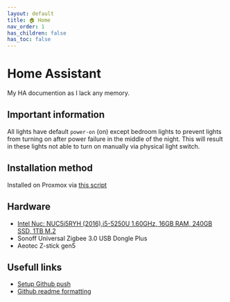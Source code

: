 ```yaml
---
layout: default
title: 🏠 Home
nav_order: 1
has_children: false
has_toc: false
---
```


# Home Assistant
My HA documention as I lack any memory.

## Important information
All lights have default `power-on` (on) except bedroom lights to prevent lights from turning on after power failure in the middle of the night. This will result in these lights not able to turn on manually via physical light switch.

## Installation method
Installed on Proxmox via [this script](https://github.com/whiskerz007/proxmox_hassos_install)

## Hardware 
- [Intel Nuc: NUC5i5RYH (2016),i5-5250U 1.60GHz, 16GB RAM, 240GB SSD, 1TB M.2](https://ark.intel.com/content/www/us/en/ark/products/83255/intel-nuc-kit-nuc5i5ryh.html)
- Sonoff Universal Zigbee 3.0 USB Dongle Plus
- Aeotec Z-stick gen5

## Usefull links
- [Setup Github push](https://youtu.be/hhv-WqGUy_o)
- [Github readme formatting](https://docs.github.com/en/get-started/writing-on-github/getting-started-with-writing-and-formatting-on-github/basic-writing-and-formatting-syntax)